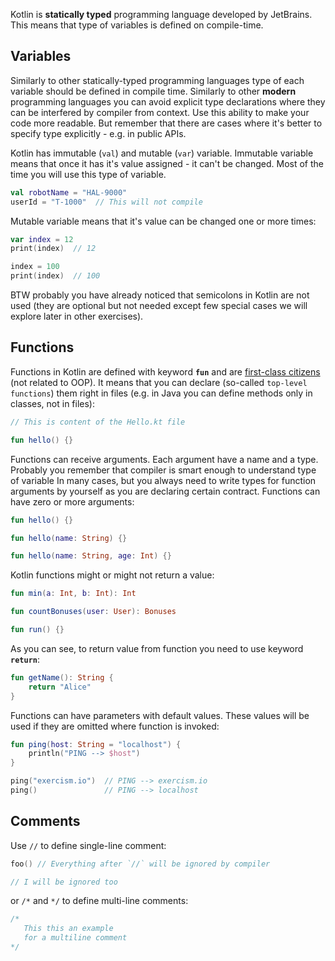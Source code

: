 Kotlin is **statically typed** programming language developed by JetBrains. This means that type of variables is defined on compile-time.

## Variables

Similarly to other statically-typed programming languages type of each variable should be defined in compile time. Similarly to other **modern** programming languages you can avoid explicit type declarations where they can be interfered by compiler from context. Use this ability to make your code more readable. But remember that there are cases where it's better to specify type explicitly - e.g. in public APIs.

Kotlin has immutable (`val`) and mutable (`var`) variable. Immutable variable means that once it has it's value assigned - it can't be changed. Most of the time you will use this type of variable.

```kotlin
val robotName = "HAL-9000"
userId = "T-1000"  // This will not compile
```

Mutable variable means that it's value can be changed one or more times:

```kotlin
var index = 12
print(index)  // 12

index = 100
print(index)  // 100
```

BTW probably you have already noticed that semicolons in Kotlin are not used (they are optional but not needed except few special cases we will explore later in other exercises).

## Functions

Functions in Kotlin are defined with keyword **`fun`** and are [first-class citizens][wiki-fcc] (not related to OOP). It means that you can declare (so-called `top-level functions`) them right in files (e.g. in Java you can define methods only in classes, not in files):

```kotlin
// This is content of the Hello.kt file

fun hello() {}
```

Functions can receive arguments. Each argument have a name and a type. Probably you remember that compiler is smart enough to understand type of variable In many cases, but you always need to write types for function arguments by yourself as you are declaring certain contract. Functions can have zero or more arguments:

```kotlin
fun hello() {}

fun hello(name: String) {}

fun hello(name: String, age: Int) {}
```

Kotlin functions might or might not return a value:

```kotlin
fun min(a: Int, b: Int): Int

fun countBonuses(user: User): Bonuses

fun run() {}
```

As you can see, to return value from function you need to use keyword **`return`**:

```kotlin
fun getName(): String {
    return "Alice"
}
```

Functions can have parameters with default values. These values will be used if they are omitted where function is invoked:

```kotlin
fun ping(host: String = "localhost") {
    println("PING --> $host")
}

ping("exercism.io")  // PING --> exercism.io
ping()               // PING --> localhost
```

## Comments

Use `//` to define single-line comment:

```kotlin
foo() // Everything after `//` will be ignored by compiler

// I will be ignored too
```

or `/*` and `*/` to define multi-line comments:

```kotlin
/*
   This this an example
   for a multiline comment
*/
```

[wiki-fcc]: https://en.wikipedia.org/wiki/First-class_citizen
